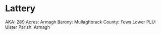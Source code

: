 # Lattery

AKA: 289
Acres: Armagh
Barony: Mullaghbrack
County: Fews Lower
PLU: Ulster
Parish: Armagh